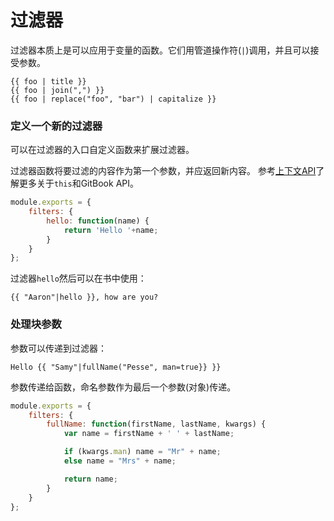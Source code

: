 # 过滤器

过滤器本质上是可以应用于变量的函数。它们用管道操作符(`|`)调用，并且可以接受参数。

```
{{ foo | title }}
{{ foo | join(",") }}
{{ foo | replace("foo", "bar") | capitalize }}
```

### 定义一个新的过滤器

可以在过滤器的入口自定义函数来扩展过滤器。

过滤器函数将要过滤的内容作为第一个参数，并应返回新内容。
参考[上下文API](../api/README.md)了解更多关于`this`和GitBook API。

```js
module.exports = {
    filters: {
        hello: function(name) {
            return 'Hello '+name;
        }
    }
};
```

过滤器`hello`然后可以在书中使用：

```
{{ "Aaron"|hello }}, how are you?
```

### 处理块参数

参数可以传递到过滤器：

```
Hello {{ "Samy"|fullName("Pesse", man=true}} }}
```

参数传递给函数，命名参数作为最后一个参数(对象)传递。

```js
module.exports = {
    filters: {
        fullName: function(firstName, lastName, kwargs) {
            var name = firstName + ' ' + lastName;

            if (kwargs.man) name = "Mr" + name;
            else name = "Mrs" + name;

            return name;
        }
    }
};
```
